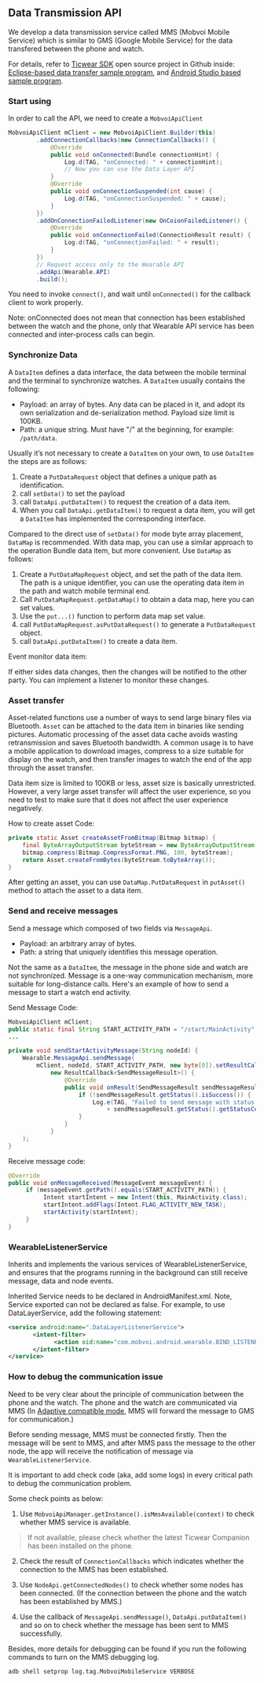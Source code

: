 ## Data Transmission API

We develop a data transmission service called MMS (Mobvoi Mobile Service) which is similar to GMS (Google Mobile Service) for the data transfered between the phone and watch.

For details, refer to [Ticwear SDK][ticwear-sdk] open source project in Github inside: [Eclipse-based data transfer sample program][mms-demo-eclipse], and [Android Studio based sample program][mms-demo-as].

### Start using

In order to call the API, we need to create a `MobvoiApiClient`

``` Java
MobvoiApiClient mClient = new MobvoiApiClient.Builder(this)
        .addConnectionCallbacks(new ConnectionCallbacks() {
            @Override
            public void onConnected(Bundle connectionHint) {
                Log.d(TAG, "onConnected: " + connectionHint);
                // Now you can use the Data Layer API
            }
            @Override
            public void onConnectionSuspended(int cause) {
                Log.d(TAG, "onConnectionSuspended: " + cause);
            }
        })
        .addOnConnectionFailedListener(new OnCoionFailedListener() {
            @Override
            public void onConnectionFailed(ConnectionResult result) {
                Log.d(TAG, "onConnectionFailed: " + result);
            }
        })
        // Request access only to the Wearable API
        .addApi(Wearable.API)
        .build();
```

You need to invoke `connect()`, and wait until `onConnected()` for the callback client to work properly.

Note: onConnected does not mean that connection has been established between the watch and the phone, only that Wearable API service has been connected and inter-process calls can begin.

### Synchronize Data

A `DataItem` defines a data interface, the data between the mobile terminal and the terminal to synchronize watches. A `DataItem` usually contains the following:

* Payload: an array of bytes. Any data can be placed in it, and adopt its own serialization and de-serialization method. Payload size limit is 100KB.
* Path: a unique string. Must have "/" at the beginning, for example: `/path/data`.

Usually it’s not necessary to create a `DataItem` on your own, to use `DataItem` the steps are as follows:

1. Create a `PutDataRequest` object that defines a unique path as identification.
2. call `setData()` to set the payload
3. call `DataApi.putDataItem()` to request the creation of a data item.
4. When you call `DataApi.getDataItem()` to request a data item, you will get a `DataItem` has implemented the corresponding interface.

Compared to the direct use of `setData()` for mode byte array placement, `DataMap` is recommended. With data map, you can use a similar approach to the operation Bundle data item, but more convenient. Use `DataMap` as follows:

1. Create a `PutDataMapRequest` object, and set the path of the data item. The path is a unique identifier, you can use the operating data item in the path and watch mobile terminal end.
2. Call `PutDataMapRequest.getDataMap()` to obtain a data map, here you can set values.
3. Use the `put...()` function to perform data map set value.
4. call `PutDataMapRequest.asPutDataRequest()` to generate a `PutDataRequest` object.
5. call `DataApi.putDataItem()` to create a data item.

Event monitor data item:

If either sides data changes, then the changes will be notified to the other party. You can implement a listener to monitor these changes.

### Asset transfer
Asset-related functions use a number of ways to send large binary files via Bluetooth. `Asset` can be attached to the data item in binaries like sending pictures. Automatic processing of the asset data cache avoids wasting retransmission and saves Bluetooth bandwidth. A common usage is to have a mobile application to download images, compress to a size suitable for display on the watch, and then transfer images to watch the end of the app through the asset transfer.

Data item size is limited to 100KB or less, asset size is basically unrestricted. However, a very large asset transfer will affect the user experience, so you need to test to make sure that it does not affect the user experience negatively.

How to create asset Code:
``` Java
private static Asset createAssetFromBitmap(Bitmap bitmap) {
    final ByteArrayOutputStream byteStream = new ByteArrayOutputStream();
    bitmap.compress(Bitmap.CompressFormat.PNG, 100, byteStream);
    return Asset.createFromBytes(byteStream.toByteArray());
}
```
After getting an asset, you can use `DataMap.PutDataRequest` in `putAsset()` method to attach the asset to a data item.

### Send and receive messages

Send a message which composed of two fields via `MessageApi`.

* Payload: an arbitrary array of bytes.
* Path: a string that uniquely identifies this message operation.

Not the same as a `DataItem`, the message in the phone side and watch are not synchronized. Message is a one-way communication mechanism, more suitable for long-distance calls. Here's an example of how to send a message to start a watch end activity.

Send Message Code:

``` Java
MobvoiApiClient mClient;
public static final String START_ACTIVITY_PATH = "/start/MainActivity";
...

private void sendStartActivityMessage(String nodeId) {
    Wearable.MessageApi.sendMessage(
        mClient, nodeId, START_ACTIVITY_PATH, new byte[0]).setResultCallback(
            new ResultCallback<SendMessageResult>() {
                @Override
                public void onResult(SendMessageResult sendMessageResult) {
                    if (!sendMessageResult.getStatus().isSuccess()) {
                        Log.e(TAG, "Failed to send message with status code: "
                            + sendMessageResult.getStatus().getStatusCode());
                    }
                }
            }
    );
}
```

Receive message code:

``` Java
@Override
public void onMessageReceived(MessageEvent messageEvent) {
     if (messageEvent.getPath().equals(START_ACTIVITY_PATH)) {
          Intent startIntent = new Intent(this, MainActivity.class);
          startIntent.addFlags(Intent.FLAG_ACTIVITY_NEW_TASK);
          startActivity(startIntent);
     }
}
```

### WearableListenerService

Inherits and implements the various services of WearableListenerService, and ensures that the programs running in the background can still receive message, data and node events.

Inherited Service needs to be declared in AndroidManifest.xml. Note, Service exported can not be declared as false. For example, to use DataLayerService, add the following statement:

``` xml
<service android:name=".DataLayerListenerService">
       <intent-filter>
             <action oid:name="com.mobvoi.android.wearable.BIND_LISTENER" />
       </intent-filter>
</service>
```

### <a id="debug-wearable-api"></a>How to debug the communication issue

Need to be very clear about the principle of communication between the phone and the watch. The phone and the watch are communicated via MMS (In [Adaptive compatible mode][compat-mode], MMS will forward the message to GMS for communication.)

Before sending message, MMS must be connected firstly. Then the message will be sent to MMS, and after MMS pass the message to the other node, the app will receive the notification of message via `WearableListenerService`.

It is important to add check code (aka, add some logs) in every critical path to debug the communication problem.

Some check points as below:

1. Use `MobvoiApiManager.getInstance().isMmsAvailable(context)` to check whether MMS service is available.

  > If not available, please check whether the latest Ticwear Companion has been installed on the phone.

2. Check the result of `ConnectionCallbacks` which indicates whether the connection to the MMS has been established.

3. Use `NodeApi.getConnectedNodes()` to check whether some nodes has been connected. (If the connection between the phone and the watch has been established by MMS.)

4. Use the callback of `MessageApi.sendMessage()`, `DataApi.putDataItem()` and so on to check whether the message has been sent to MMS successfully.

Besides, more details for debugging can be found if you run the following commands to turn on the MMS debugging log.

``` shell
adb shell setprop log.tag.MobvoiMobileService VERBOSE
```

[ticwear-sdk]: https://github.com/ticwear/sdk
[mms-demo-eclipse]: https://github.com/ticwear/sdk/tree/master/sample/eclipse/DataLayer
[mms-demo-as]: https://github.com/ticwear/sdk/tree/master/sample/android-studio/DataLayer
[compat-mode]: https://developer.chumenwenwen.com/en/doc/ticwear.html#doc/4/16
